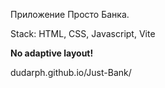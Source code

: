 Приложение Просто Банка.

Stack: HTML, CSS, Javascript, Vite

**No adaptive layout!**

dudarph.github.io/Just-Bank/
